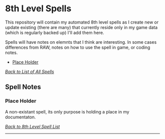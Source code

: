 # 8th Level Spells
This repository will contain my automated 8th level spells as I create new or update existing (there are many) that currently reside only in my game data (which is regularly backed up) I'll add them here.

Spells will have notes on elemnts that I think are interesting.  In some cases differences from RAW, notes on how to use the spell in game, or coding notes.

* [Place Holder](#place-holder)

[*Back to List of All Spells*](../README.md)

## Spell Notes

### Place Holder

A non-existant spell, its only purpose is holding a place in my documentaton.

[*Back to 8th Level Spell List*](#8th-level-spells)

---
